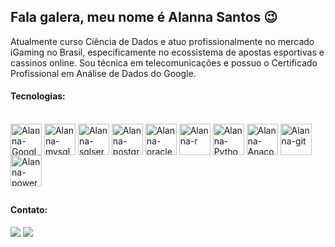 ## Fala galera, meu nome é Alanna Santos 😉

Atualmente curso Ciência de Dados e atuo profissionalmente no mercado iGaming no Brasil, especificamente no ecossistema de apostas esportivas e cassinos online.
Sou técnica em telecomunicações e possuo o Certificado Profissional em Análise de Dados do Google.
#### Tecnologias:
<div style="display: inline_block"><br>
  <img align="center" alt="Alanna-Google-Cloud" height="50" width="50" src="https://cdn.jsdelivr.net/gh/devicons/devicon/icons/googlecloud/googlecloud-original.svg">
   <img align="center" alt="Alanna-mysql" height="50" width="50" src="https://cdn.jsdelivr.net/gh/devicons/devicon/icons/mysql/mysql-original.svg">
  <img align="center" alt="Alanna-sqlserver" height="50" width="50" src="https://cdn.jsdelivr.net/gh/devicons/devicon/icons/microsoftsqlserver/microsoftsqlserver-plain.svg">
  <img align="center" alt="Alanna-postgre" height="50" width="50" src="https://cdn.jsdelivr.net/gh/devicons/devicon/icons/postgresql/postgresql-original.svg">
  <img align="center" alt="Alanna-oracle" height="50" width="50" src="https://w7.pngwing.com/pngs/364/878/png-transparent-oracle-database-cloud-database-oracle-corporation-oracle-cloud-cloud-computing-text-logo-cloud-computing.png">
  <img align="center" alt="Alanna-r" height="50" width="50" src="https://upload.wikimedia.org/wikipedia/commons/thumb/1/1b/R_logo.svg/2560px-R_logo.svg.png">
  <img align="center" alt="Alanna-Python" height="50" width="50" src="https://cdn.jsdelivr.net/gh/devicons/devicon/icons/python/python-original.svg">
  <img align="center" alt="Alanna-Anaconda" height="50" width="50" src="https://www.anaconda.com/wp-content/uploads/2023/09/Screenshot-2023-09-08-at-7.04.57-PM.png">
  <img align="center" alt="Alanna-git" height="50" width="50" src="https://www.stickersdevs.com.br/wp-content/uploads/2015/03/git-stickers-adesivo-600x600.png"> 
  <img align="center" alt="Alanna-powerbi" height="50" width="50" src="https://img.icons8.com/?size=100&id=Ny0t2MYrJ70p&format=png&color=000000">

 </div>


##
#### Contato:
<div> 
 <a href="https://www.linkedin.com/in/alanna-santos-8b6790283" target="_blank"><img src="https://img.shields.io/badge/-LinkedIn-%230077B5?style=for-the-badge&logo=linkedin&logoColor=white" target="_blank"></a> 
<a href = "mailto:alannacom2n@gmail.com"><img src="https://img.shields.io/badge/Gmail-D14836?style=for-the-badge&logo=gmail&logoColor=white" target="_blank"></a>
 
</div>


       
          
          
          
          
